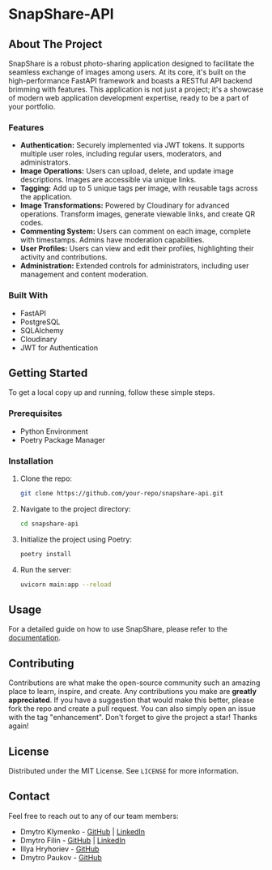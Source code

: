 # SnapShare-API

## About The Project

SnapShare is a robust photo-sharing application designed to facilitate the seamless exchange of images among users. At its core, it's built on the high-performance FastAPI framework and boasts a RESTful API backend brimming with features. This application is not just a project; it's a showcase of modern web application development expertise, ready to be a part of your portfolio.

### Features

- **Authentication:** Securely implemented via JWT tokens. It supports multiple user roles, including regular users, moderators, and administrators.
- **Image Operations:** Users can upload, delete, and update image descriptions. Images are accessible via unique links.
- **Tagging:** Add up to 5 unique tags per image, with reusable tags across the application.
- **Image Transformations:** Powered by Cloudinary for advanced operations. Transform images, generate viewable links, and create QR codes.
- **Commenting System:** Users can comment on each image, complete with timestamps. Admins have moderation capabilities.
- **User Profiles:** Users can view and edit their profiles, highlighting their activity and contributions.
- **Administration:** Extended controls for administrators, including user management and content moderation.

### Built With

- FastAPI
- PostgreSQL
- SQLAlchemy
- Cloudinary
- JWT for Authentication

## Getting Started

To get a local copy up and running, follow these simple steps.

### Prerequisites

- Python Environment
- Poetry Package Manager

### Installation

1. Clone the repo:
   ```sh
   git clone https://github.com/your-repo/snapshare-api.git
   ```
2. Navigate to the project directory:
   ```sh
   cd snapshare-api
   ```
3. Initialize the project using Poetry:
   ```sh
   poetry install
   ```
4. Run the server:
   ```sh
   uvicorn main:app --reload
   ```

## Usage

For a detailed guide on how to use SnapShare, please refer to the [documentation](https://snapshare-api.fly.dev/docs#/).

## Contributing

Contributions are what make the open-source community such an amazing place to learn, inspire, and create. Any contributions you make are **greatly appreciated**. If you have a suggestion that would make this better, please fork the repo and create a pull request. You can also simply open an issue with the tag "enhancement". Don't forget to give the project a star! Thanks again!

## License

Distributed under the MIT License. See `LICENSE` for more information.

## Contact

Feel free to reach out to any of our team members:

- Dmytro Klymenko - [GitHub](https://github.com/leegosx) | [LinkedIn](https://www.linkedin.com/in/dmytro-klymenko-ab1356290/)
- Dmytro Filin - [GitHub](https://github.com/UkrainianEagleOwl) | [LinkedIn](https://www.linkedin.com/in/dmytro-filin-18716b198/)
- Illya Hryhoriev - [GitHub](https://github.com/Adentas)
- Dmytro Paukov - [GitHub](https://github.com/paukdv)